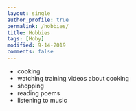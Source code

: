 ```yaml
---
layout: single
author_profile: true
permalink: /hobbies/
title: Hobbies
tags: [Hoby]
modified: 9-14-2019
comments: false
---
```




* cooking
* watching training videos about cooking
* shopping
* reading poems
* listening to music





